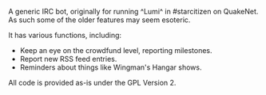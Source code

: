 A generic IRC bot, originally for running ^Lumi^ in #starcitizen on
QuakeNet.  As such some of the older features may seem esoteric.

It has various functions, including:

  * Keep an eye on the crowdfund level, reporting milestones.
  * Report new RSS feed entries.
  * Reminders about things like Wingman's Hangar shows.

All code is provided as-is under the GPL Version 2.
